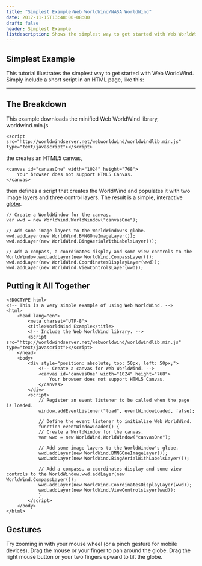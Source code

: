 ```yaml
---
title: "Simplest Example-Web WorldWind/NASA WorldWind"
date: 2017-11-15T13:48:00-08:00
draft: false
header: Simplest Example
listdescription: Shows the simplest way to get started with Web WorldWind.
---
```


## Simplest Example

This tutorial illustrates the simplest way to get started with Web WorldWind. Simply include a short script
in an HTML page, like this:

---

## The Breakdown

This example downloads the minified Web WorldWind library, worldwind.min.js

    <script src="http://worldwindserver.net/webworldwind/worldwindlib.min.js" type="text/javascript"></script>
    
the creates an HTML5 canvas, 

    <canvas id="canvasOne" width="1024" height="768">
        Your browser does not support HTML5 Canvas.
    </canvas>

then defines a script that creates the WorldWind and populates it with two image layers and three control layers. The
result is a simple, interactive [globe](https://files.worldwind.arc.nasa.gov/artifactory/apps/web/examples/SimplestExample.html).

    // Create a WorldWindow for the canvas.
    var wwd = new WorldWind.WorldWindow("canvasOne");

    // Add some image layers to the WorldWindow's globe.
    wwd.addLayer(new WorldWind.BMNGOneImageLayer());
    wwd.addLayer(new WorldWind.BingAerialWithLabelsLayer());

    // Add a compass, a coordinates display and some view controls to the WorldWindow.wwd.addLayer(new WorldWind.CompassLayer());
    wwd.addLayer(new WorldWind.CoordinatesDisplayLayer(wwd));
    wwd.addLayer(new WorldWind.ViewControlsLayer(wwd));

## Putting it All Together

    <!DOCTYPE html>
    <!-- This is a very simple example of using Web WorldWind. -->
    <html>
        <head lang="en">
            <meta charset="UTF-8">
            <title>WorldWind Example</title>
            <!-- Include the Web WorldWind library. -->
            <script src="http://worldwindserver.net/webworldwind/worldwindlib.min.js" type="text/javascript"></script>
        </head>
        <body>
            <div style="position: absolute; top: 50px; left: 50px;">
                <!-- Create a canvas for Web WorldWind. -->
                <canvas id="canvasOne" width="1024" height="768">
                    Your browser does not support HTML5 Canvas.
                </canvas>
            </div>
            <script>
                // Register an event listener to be called when the page is loaded.
                window.addEventListener("load", eventWindowLoaded, false);
    
                // Define the event listener to initialize Web WorldWind.
                function eventWindowLoaded() {
                // Create a WorldWindow for the canvas.
                var wwd = new WorldWind.WorldWindow("canvasOne");
    
                // Add some image layers to the WorldWindow's globe.
                wwd.addLayer(new WorldWind.BMNGOneImageLayer());
                wwd.addLayer(new WorldWind.BingAerialWithLabelsLayer());
    
                // Add a compass, a coordinates display and some view controls to the WorldWindow.wwd.addLayer(new WorldWind.CompassLayer());
                wwd.addLayer(new WorldWind.CoordinatesDisplayLayer(wwd));
                wwd.addLayer(new WorldWind.ViewControlsLayer(wwd));
                }
            </script>
        </body>
    </html>

## Gestures

Try zooming in with your mouse wheel (or a pinch gesture for mobile devices). Drag the mouse or your finger to pan
around the globe. Drag the right mouse button or your two fingers upward to tilt the globe.
